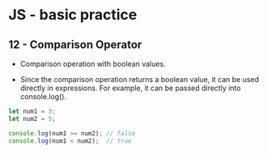 # JS - basic practice

## 12 - Comparison Operator
- Comparison operation with boolean values.

- Since the comparison operation returns a boolean value, it can be used directly in expressions. For example, it can be passed directly into console.log().

```js
let num1 = 3;
let num2 = 5;

console.log(num1 >= num2); // false
console.log(num1 < num2);  // true
```